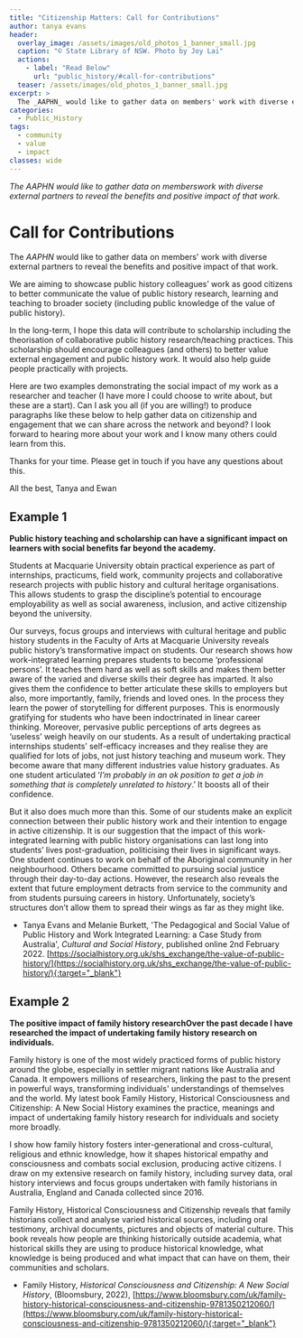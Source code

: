 ```yaml
---
title: "Citizenship Matters: Call for Contributions"
author: tanya evans
header:
  overlay_image: /assets/images/old_photos_1_banner_small.jpg
  caption: "© State Library of NSW. Photo by Joy Lai"
  actions:
    - label: "Read Below"
      url: "public_history/#call-for-contributions"
  teaser: /assets/images/old_photos_1_banner_small.jpg 
excerpt: >
  The _AAPHN_ would like to gather data on members' work with diverse external partners to reveal the benefits and positive impact of that work.
categories:
  - Public_History 
tags: 
  - community
  - value
  - impact
classes: wide 
---
```

_The AAPHN would like to gather data on memberswork with diverse external partners to reveal the benefits and positive impact of that work._

# Call for Contributions
The _AAPHN_ would like to gather data on members' work with diverse external partners to reveal the benefits and positive impact of that work. 
 
We are aiming to showcase public history colleagues’ work as good citizens to better communicate the value of public history research, learning and teaching to broader society (including public knowledge of the value of public history). 
  
In the long-term, I hope this data will contribute to scholarship including the theorisation of collaborative public history research/teaching practices. This scholarship should encourage colleagues (and others) to better value external engagement and public history work. It would also help guide people practically with projects.
 
Here are two examples demonstrating the social impact of my work as a researcher and teacher (I have more I could choose to write about, but these are a start). Can I ask you all (if you are willing!) to produce paragraphs like these below to help gather data on citizenship and engagement that we can share across the network and beyond? I look forward to hearing more about your work and I know many others could learn from this.
 
Thanks for your time. Please get in touch if you have any questions about this.
 
All the best, 
Tanya and Ewan

 
## Example 1
**Public history teaching and scholarship can have a significant impact on learners with social benefits far beyond the academy.**

Students at Macquarie University obtain practical experience as part of internships, practicums, field work, community projects and collaborative research projects with public history and cultural heritage organisations. This allows students to grasp the discipline’s potential to encourage employability as well as social awareness, inclusion, and active citizenship beyond the university.

Our surveys, focus groups and interviews with cultural heritage and public history students in the Faculty of Arts at Macquarie University reveals public history’s transformative impact on students. Our research shows how work-integrated learning prepares students to become ‘professional persons’. It teaches them hard as well as soft skills and makes them better aware of the varied and diverse skills their degree has imparted. It also gives them the confidence to better articulate these skills to employers but also, more importantly, family, friends and loved ones. In the process they learn the power of storytelling for different purposes. This is enormously gratifying for students who have been indoctrinated in linear career thinking. Moreover, pervasive public perceptions of arts degrees as ‘useless’ weigh heavily on our students. As a result of undertaking practical internships students’ self-efficacy increases and they realise they are qualified for lots of jobs, not just history teaching and museum work. They become aware that many different industries value history graduates. As one student articulated ‘_I’m probably in an ok position to get a job in something that is completely unrelated to history_.’ It boosts all of their confidence.

But it also does much more than this. Some of our students make an explicit connection between their public history work and their intention to engage in active citizenship. It is our suggestion that the impact of this work-integrated learning with public history organisations can last long into students’ lives post-graduation, politicising their lives in significant ways. One student continues to work on behalf of the Aboriginal community in her neighbourhood. Others became committed to pursuing social justice through their day-to-day actions. However, the research also reveals the extent that future employment detracts from service to the community and from students pursuing careers in history. Unfortunately, society’s structures don’t allow them to spread their wings as far as they might like. 

* Tanya Evans and Melanie Burkett, 'The Pedagogical and Social Value of Public History and Work Integrated Learning: a Case Study from Australia', _Cultural and Social History_, published online 2nd February 2022. [https://socialhistory.org.uk/shs_exchange/the-value-of-public-history/](https://socialhistory.org.uk/shs_exchange/the-value-of-public-history/){:target="_blank"}

## Example 2
**The positive impact of family history researchOver the past decade I have researched the impact of undertaking family history research on individuals.**

Family history is one of the most widely practiced forms of public history around the globe, especially in settler migrant nations like Australia and Canada. It empowers millions of researchers, linking the past to the present in powerful ways, transforming individuals' understandings of themselves and the world. My latest book Family History, Historical Consciousness and Citizenship: A New Social History examines the practice, meanings and impact of undertaking family history research for individuals and society more broadly.

I show how family history fosters inter-generational and cross-cultural, religious and ethnic knowledge, how it shapes historical empathy and consciousness and combats social exclusion, producing active citizens. I draw on my extensive research on family history, including survey data, oral history interviews and focus groups undertaken with family historians in Australia, England and Canada collected since 2016.

Family History, Historical Consciousness and Citizenship reveals that family historians collect and analyse varied historical sources, including oral testimony, archival documents, pictures and objects of material culture. This book reveals how people are thinking historically outside academia, what historical skills they are using to produce historical knowledge, what knowledge is being produced and what impact that can have on them, their communities and scholars. 
 
* Family History, _Historical Consciousness and Citizenship: A New Social History_, (Bloomsbury, 2022), [https://www.bloomsbury.com/uk/family-history-historical-consciousness-and-citizenship-9781350212060/](https://www.bloomsbury.com/uk/family-history-historical-consciousness-and-citizenship-9781350212060/){:target="_blank"}